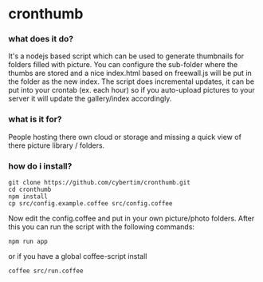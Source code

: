 # cronthumb

### what does it do?
It's a nodejs based script which can be used to generate thumbnails for folders filled with picture.
You can configure the sub-folder where the thumbs are stored and a nice index.html based on freewall.js will be put in the folder as the new index.
The script does incremental updates, it can be put into your crontab (ex. each hour) so if you auto-upload pictures to your server it will update the gallery/index accordingly.

### what is it for?
People hosting there own cloud or storage and missing a quick view of there picture library / folders.

### how do i install?
```
git clone https://github.com/cybertim/cronthumb.git
cd cronthumb
npm install
cp src/config.example.coffee src/config.coffee
```
Now edit the config.coffee and put in your own picture/photo folders.
After this you can run the script with the following commands:
```
npm run app
```
or if you have a global coffee-script install
```
coffee src/run.coffee
```
